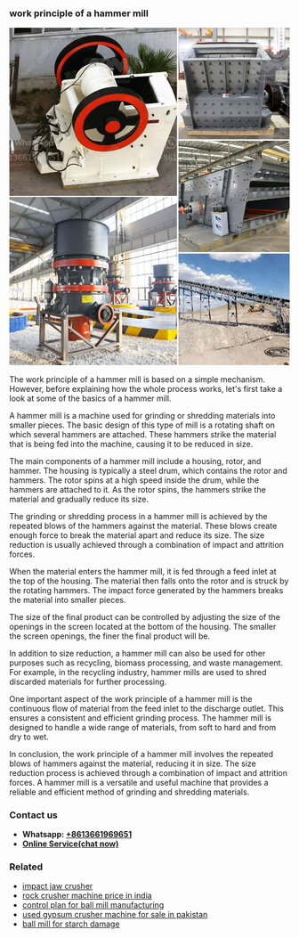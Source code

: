<h3>work principle of a hammer mill</h3><img src='1708499130.jpg' alt=''><p>The work principle of a hammer mill is based on a simple mechanism. However, before explaining how the whole process works, let's first take a look at some of the basics of a hammer mill.</p><p>A hammer mill is a machine used for grinding or shredding materials into smaller pieces. The basic design of this type of mill is a rotating shaft on which several hammers are attached. These hammers strike the material that is being fed into the machine, causing it to be reduced in size.</p><p>The main components of a hammer mill include a housing, rotor, and hammer. The housing is typically a steel drum, which contains the rotor and hammers. The rotor spins at a high speed inside the drum, while the hammers are attached to it. As the rotor spins, the hammers strike the material and gradually reduce its size.</p><p>The grinding or shredding process in a hammer mill is achieved by the repeated blows of the hammers against the material. These blows create enough force to break the material apart and reduce its size. The size reduction is usually achieved through a combination of impact and attrition forces.</p><p>When the material enters the hammer mill, it is fed through a feed inlet at the top of the housing. The material then falls onto the rotor and is struck by the rotating hammers. The impact force generated by the hammers breaks the material into smaller pieces.</p><p>The size of the final product can be controlled by adjusting the size of the openings in the screen located at the bottom of the housing. The smaller the screen openings, the finer the final product will be.</p><p>In addition to size reduction, a hammer mill can also be used for other purposes such as recycling, biomass processing, and waste management. For example, in the recycling industry, hammer mills are used to shred discarded materials for further processing.</p><p>One important aspect of the work principle of a hammer mill is the continuous flow of material from the feed inlet to the discharge outlet. This ensures a consistent and efficient grinding process. The hammer mill is designed to handle a wide range of materials, from soft to hard and from dry to wet.</p><p>In conclusion, the work principle of a hammer mill involves the repeated blows of hammers against the material, reducing it in size. The size reduction process is achieved through a combination of impact and attrition forces. A hammer mill is a versatile and useful machine that provides a reliable and efficient method of grinding and shredding materials.</p><h3>Contact us</h3><ul><li><strong>Whatsapp:&nbsp;<a href="https://wa.me/8613661969651">+8613661969651</a></strong></li><li><a href="https://swt.shibang-china.com/?git&amp;zhl&amp;work principle of a hammer mill"><strong>Online Service(chat now)</strong></a></li></ul><h3>Related</h3><ul><li><a href='impact jaw crusher.md'>impact jaw crusher</a></li><li><a href='rock crusher machine price in india.md'>rock crusher machine price in india</a></li><li><a href='control plan for ball mill manufacturing.md'>control plan for ball mill manufacturing</a></li><li><a href='used gypsum crusher machine for sale in pakistan.md'>used gypsum crusher machine for sale in pakistan</a></li><li><a href='ball mill for starch damage.md'>ball mill for starch damage</a></li></ul>